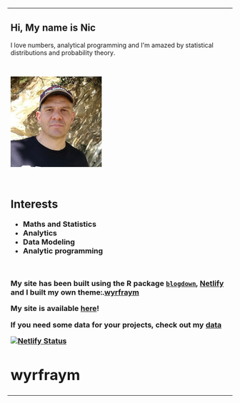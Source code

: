 <table>
<tr><td colspan="2">
	
<h2> Hi, My name is Nic</h2>	

<p>I love numbers, analytical programming and I'm amazed by statistical distributions and probability theory.</p>

<br>

<p><img src="avatar.jpg" alt="Nic Coxen" > </p>

</br>

<B><H3>		
<h2>Interests</h2>
<ul class="a">		
<li>Maths and Statistics</li>
<li>Analytics</li>		
<li>Data Modeling</li>
<li>Analytic programming</li>
</ul>
		
<br>

My site has been built using the R package [`blogdown`](https://bookdown.org/yihui/blogdown/), [Netlify](https://www.netlify.com/) and I built my own theme:.[wyrfraym](https://github.com/NicJC/MathStats)

<p>


My site is available [here](https://nicstats.netlify.app/)!
	
If you need some data for your projects, check out my [data](https://github.com/NicJC/Datasets)
	


[![Netlify Status](https://api.netlify.com/api/v1/badges/1a4b7462-a0f9-4185-a8f1-d7d6e6a8acaf/deploy-status)](https://app.netlify.com/sites/nicstats/deploys)



# wyrfraym

<script src="https://gist.github.com/NicJC/3af30ad6a9585214b57906ba6707b76e.js"></script>
